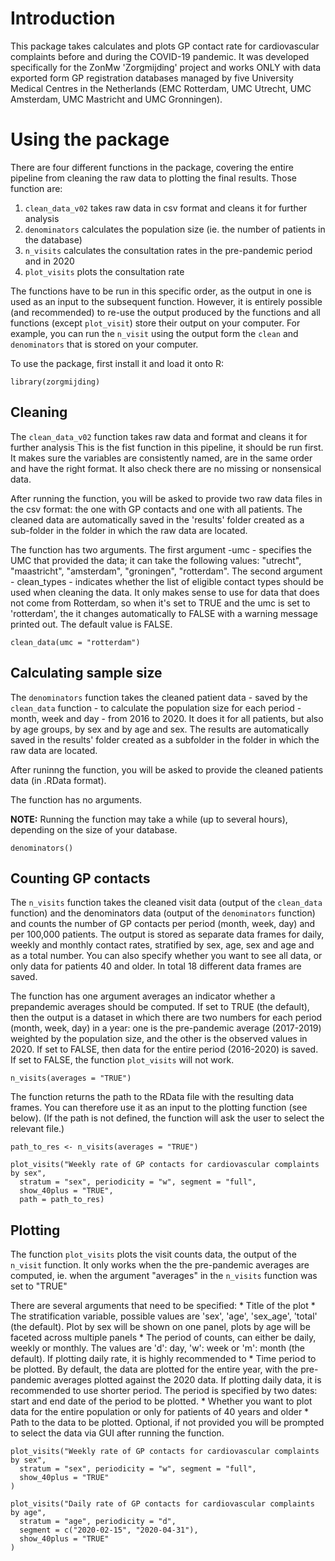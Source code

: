 # Introduction

This package takes calculates and plots GP contact rate for
cardiovascular complaints before and during the COVID-19 pandemic. It
was developed specifically for the ZonMw 'Zorgmijding' project and works
ONLY with data exported form GP registration databases managed by five
University Medical Centres in the Netherlands (EMC Rotterdam, UMC
Utrecht, UMC Amsterdam, UMC Mastricht and UMC Gronningen).

# Using the package

There are four different functions in the package, covering the entire
pipeline from cleaning the raw data to plotting the final results. Those
function are:

1.  `clean_data_v02` takes raw data in csv format and cleans it for further
    analysis
2.  `denominators` calculates the population size (ie. the number of
    patients in the database)
3.  `n_visits` calculates the consultation rates in the pre-pandemic
    period and in 2020
4.  `plot_visits` plots the consultation rate

The functions have to be run in this specific order, as the output in
one is used as an input to the subsequent function. However, it is
entirely possible (and recommended) to re-use the output produced by the
functions and all functions (except `plot_visit`) store their output on
your computer. For example, you can run the `n_visit` using the output
form the `clean` and `denominators` that is stored on your computer.

To use the package, first install it and load it onto R:

```
library(zorgmijding)
```

## Cleaning

The `clean_data_v02` function takes raw data and format
and cleans it for further analysis This is the fist function in this
pipeline, it should be run first. It makes sure the variables are
consistently named, are in the same order and have the right format. It
also check there are no missing or nonsensical data.

After running the function, you will be asked to provide two raw data
files in the csv format: the one with GP contacts and one with all
patients. The cleaned data are automatically saved in the 'results'
folder created as a sub-folder in the folder in which the raw data are
located.

The function has two arguments. The first argument -umc - specifies the UMC that 
provided the data; it can take the following values: "utrecht", "maastricht",
"amsterdam", "groningen", "rotterdam". The second argument - clean_types - indicates
whether the list of eligible contact types should be used when cleaning the data. 
It only makes sense to use for data that does not come from Rotterdam, so when it's 
set to TRUE and the umc is set to 'rotterdam', the it changes automatically to FALSE 
with a warning message printed out. The default value is FALSE.  

```
clean_data(umc = "rotterdam")
```

## Calculating sample size

The `denominators` function takes the cleaned patient data - saved by
the `clean_data` function - to calculate the population size for each
period - month, week and day - from 2016 to 2020. It does it for all
patients, but also by age groups, by sex and by age and sex. The results
are automatically saved in the results' folder created as a subfolder in
the folder in which the raw data are located.

After runinng the function, you will be asked to provide the cleaned
patients data (in .RData format).

The function has no arguments.

**NOTE:** Running the function may take a while (up to several hours),
depending on the size of your database.

```
denominators()
```

## Counting GP contacts

The `n_visits` function takes the cleaned visit data (output of the
`clean_data` function) and the denominators data (output of the
`denominators` function) and counts the number of GP contacts per period
(month, week, day) and per 100,000 patients. The output is stored as
separate data frames for daily, weekly and monthly contact rates,
stratified by sex, age, sex and age and as a total number. You can also
specify whether you want to see all data, or only data for patients 40
and older. In total 18 different data frames are saved.

The function has one argument averages an indicator whether a
prepandemic averages should be computed. If set to TRUE (the default),
then the output is a dataset in which there are two numbers for each
period (month, week, day) in a year: one is the pre-pandemic average
(2017-2019) weighted by the population size, and the other is the
observed values in 2020. If set to FALSE, then data for the entire
period (2016-2020) is saved. If set to FALSE, the function `plot_visits`
will not work.


```
n_visits(averages = "TRUE")
```

The function returns the path to the RData file with the resulting data frames. 
You can therefore use it as an input to the plotting function (see below). 
(If the path is not defined, the function will ask the user to select the relevant 
file.)

```
path_to_res <- n_visits(averages = "TRUE")

plot_visits("Weekly rate of GP contacts for cardiovascular complaints by sex",
  stratum = "sex", periodicity = "w", segment = "full",
  show_40plus = "TRUE", 
  path = path_to_res)
```


## Plotting

The function `plot_visits` plots the visit counts data, the output of
the `n_visit` function. It only works when the the pre-pandemic averages
are computed, ie. when the argument "averages" in the `n_visits`
function was set to "TRUE"

There are several arguments that need to be specified: \* Title of the
plot \* The stratification variable, possible values are 'sex', 'age',
'sex_age', 'total' (the default). Plot by sex will be shown on one
panel, plots by age will be faceted across multiple panels \* The period
of counts, can either be daily, weekly or monthly. The values are 'd':
day, 'w': week or 'm': month (the default). If plotting daily rate, it
is highly recommended to \* Time period to be plotted. By default, the
data are plotted for the entire year, with the pre-pandemic averages
plotted against the 2020 data. If plotting daily data, it is recommended
to use shorter period. The period is specified by two dates: start and
end date of the period to be plotted. \* Whether you want to plot data
for the entire population or only for patients of 40 years and older \*
Path to the data to be plotted. Optional, if not provided you will be
prompted to select the data via GUI after running the function.

```
plot_visits("Weekly rate of GP contacts for cardiovascular complaints by sex",
  stratum = "sex", periodicity = "w", segment = "full",
  show_40plus = "TRUE"
)

plot_visits("Daily rate of GP contacts for cardiovascular complaints by age",
  stratum = "age", periodicity = "d",
  segment = c("2020-02-15", "2020-04-31"),
  show_40plus = "TRUE"
)
```
